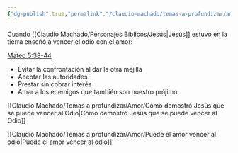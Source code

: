 ```yaml
---
{"dg-publish":true,"permalink":"/claudio-machado/temas-a-profundizar/amor/como-nos-ensena-jesus-a-vencer-al-odio-con-amor/"}
---
```


Cuando [[Claudio Machado/Personajes Bíblicos/Jesús\|Jesús]] estuvo en la tierra enseñó a vencer el odio con el amor:

[Mateo 5:38-44](https://wol.jw.org/es/wol/b/r4/lp-s/nwtsty/40/5#v=40:5:38-40:5:44) 
- Evitar la confrontación al dar la otra mejilla 
- Aceptar las autoridades
- Prestar sin cobrar interés 
- Amar a los enemigos que también son nuestro prójimo.

[[Claudio Machado/Temas a profundizar/Amor/Cómo demostró Jesús que se puede vencer al Odio\|Cómo demostró Jesús que se puede vencer al Odio]]

[[Claudio Machado/Temas a profundizar/Amor/Puede el amor vencer al odio\|Puede el amor vencer al odio]]




